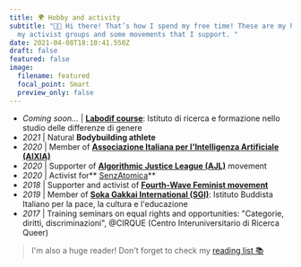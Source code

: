 ```yaml
---
title: 🌍 Hobby and activity
subtitle: "👋🏻 Hi there! That’s how I spend my free time! These are my hobbies,
  my activist groups and some movements that I support. "
date: 2021-04-08T18:10:41.550Z
draft: false
featured: false
image:
  filename: featured
  focal_point: Smart
  preview_only: false
---
```

* *Coming soon…* | **[Labodif course](https://www.labodif.com/corsi-formativi-enti-istituzioni/)**: Istituto di ricerca e formazione nello studio delle differenze di genere
* *2021* | Natural **Bodybuilding athlete**
* *2020* | Member of **[Associazione Italiana per l'Intelligenza Artificiale (AIXIA)](https://aixia.it/)**
* *2020* | Supporter of **[Algorithmic Justice League (AJL)](https://www.ajl.org/)** movement
* *2020* | Activist for** [SenzAtomica](https://www.senzatomica.it/)**
* *2018* | Supporter and activist of **[Fourth-Wave Feminist movement](https://www.dilettagoglia.com/)**
* *2019* | Member of **[Soka Gakkai International (SGI)](https://www.sgi-italia.org/)**: Istituto Buddista Italiano per la pace, la cultura e l'educazione
* *2017* | Training seminars on equal rights and opportunities: "Categorie, diritti, discriminazioni", @CIRQUE (Centro Interuniversitario di Ricerca Queer)

> I'm also a huge reader! Don't forget to check my [reading list 📚](/post/reading-list)